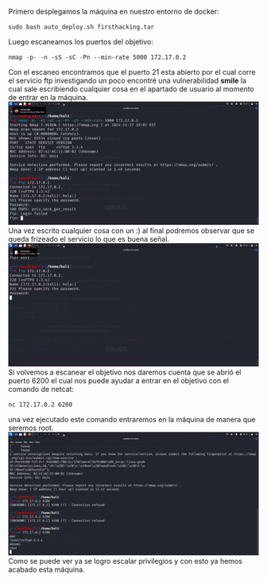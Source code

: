 Primero desplegamos la máquina en nuestro entorno de docker:
```
sudo bash auto_deploy.sh firsthacking.tar
```
Luego escaneamos los puertos del objetivo:
```
nmap -p- -n -sS -sC -Pn --min-rate 5000 172.17.0.2
```
Con el escaneo encontramos que el puerto 21 esta abierto por el cual corre el servicio ftp investigando un poco encontré una vulnerabilidad **smile** la cual sale escribiendo cualquier cosa en el apartado de usuario al momento de entrar en la máquina.
![Escaneo inicial](first1.png)
Una vez escrito cualquier cosa con un :) al final podremos observar que se queda frizeado el servicio lo que es buena señal.
![Servicio frizeado](first2.png)
Si volvemos a escanear el objetivo nos daremos cuenta que se abrió el puerto 6200 el cual nos puede ayudar a entrar en el objetivo con el comando de netcat:
```
nc 172.17.0.2 6200
```
una vez ejecutado este comando entraremos en la máquina de manera que seremos root.
![Acceso como root](first4.png)
Como se puede ver ya se logro escalar privilegios y con esto ya hemos acabado esta máquina.
